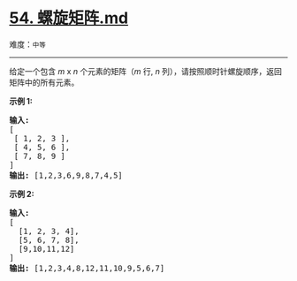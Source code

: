 # [54. 螺旋矩阵.md](https://leetcode-cn.com/problems/spiral-matrix)

难度：`中等`

---

<p>给定一个包含&nbsp;<em>m</em> x <em>n</em>&nbsp;个元素的矩阵（<em>m</em> 行, <em>n</em> 列），请按照顺时针螺旋顺序，返回矩阵中的所有元素。</p>

<p><strong>示例&nbsp;1:</strong></p>

<pre><strong>输入:</strong>
[
 [ 1, 2, 3 ],
 [ 4, 5, 6 ],
 [ 7, 8, 9 ]
]
<strong>输出:</strong> [1,2,3,6,9,8,7,4,5]
</pre>

<p><strong>示例&nbsp;2:</strong></p>

<pre><strong>输入:</strong>
[
  [1, 2, 3, 4],
  [5, 6, 7, 8],
  [9,10,11,12]
]
<strong>输出:</strong> [1,2,3,4,8,12,11,10,9,5,6,7]
</pre>
